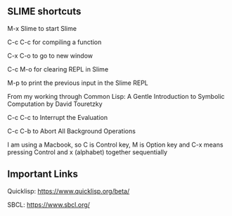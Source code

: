 ## SLIME shortcuts

M-x Slime to start Slime

C-c C-c for compiling a function

C-x C-o to go to new window

C-c M-o for clearing REPL in Slime

M-p to print the previous input in the Slime REPL

From my working through Common Lisp: A Gentle Introduction to Symbolic Computation by David Touretzky

C-c C-c to Interrupt the Evaluation

C-c C-b to Abort All Background Operations

I am using a Macbook, so C is Control key, M is Option key and C-x means pressing Control and x (alphabet) together sequentially


## Important Links

Quicklisp: https://www.quicklisp.org/beta/

SBCL: https://www.sbcl.org/

